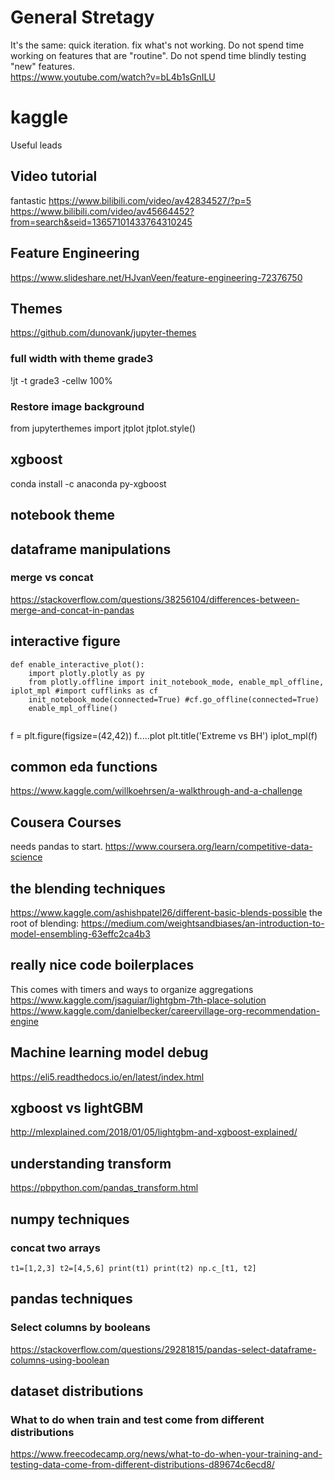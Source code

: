 # General Stretagy
It's the same: quick iteration. fix what's not working. Do not spend time working on features that are "routine". Do not spend time blindly testing "new" features.       
https://www.youtube.com/watch?v=bL4b1sGnILU

# kaggle
Useful leads
## Video tutorial
fantastic 
https://www.bilibili.com/video/av42834527/?p=5
https://www.bilibili.com/video/av45664452?from=search&seid=13657101433764310245

## Feature Engineering
https://www.slideshare.net/HJvanVeen/feature-engineering-72376750

## Themes
https://github.com/dunovank/jupyter-themes
### full width with theme grade3
!jt -t grade3 -cellw 100%
### Restore image background
from jupyterthemes import jtplot
jtplot.style()
## xgboost
conda install -c anaconda py-xgboost

## notebook theme

## dataframe manipulations
### merge vs concat
https://stackoverflow.com/questions/38256104/differences-between-merge-and-concat-in-pandas


## interactive figure
```
def enable_interactive_plot():
    import plotly.plotly as py 
    from plotly.offline import init_notebook_mode, enable_mpl_offline, iplot_mpl #import cufflinks as cf 
    init_notebook_mode(connected=True) #cf.go_offline(connected=True) 
    enable_mpl_offline()
    
```


f = plt.figure(figsize=(42,42))
f.....plot
plt.title('Extreme vs BH')
iplot_mpl(f)


## common eda functions
https://www.kaggle.com/willkoehrsen/a-walkthrough-and-a-challenge

## Cousera Courses
needs pandas to start.
https://www.coursera.org/learn/competitive-data-science

## the blending techniques
https://www.kaggle.com/ashishpatel26/different-basic-blends-possible
the root of blending: https://medium.com/weightsandbiases/an-introduction-to-model-ensembling-63effc2ca4b3

## really nice code boilerplaces
This comes with timers and ways to organize aggregations
https://www.kaggle.com/jsaguiar/lightgbm-7th-place-solution
https://www.kaggle.com/danielbecker/careervillage-org-recommendation-engine

## Machine learning model debug
https://eli5.readthedocs.io/en/latest/index.html

## xgboost vs lightGBM
http://mlexplained.com/2018/01/05/lightgbm-and-xgboost-explained/   

## understanding transform
https://pbpython.com/pandas_transform.html

## numpy techniques
### concat two arrays
`
t1=[1,2,3]
t2=[4,5,6]
print(t1)
print(t2)
np.c_[t1, t2] 
`

## pandas techniques
### Select columns by booleans
https://stackoverflow.com/questions/29281815/pandas-select-dataframe-columns-using-boolean

## dataset distributions
### What to do when train and test come from different distributions
https://www.freecodecamp.org/news/what-to-do-when-your-training-and-testing-data-come-from-different-distributions-d89674c6ecd8/
